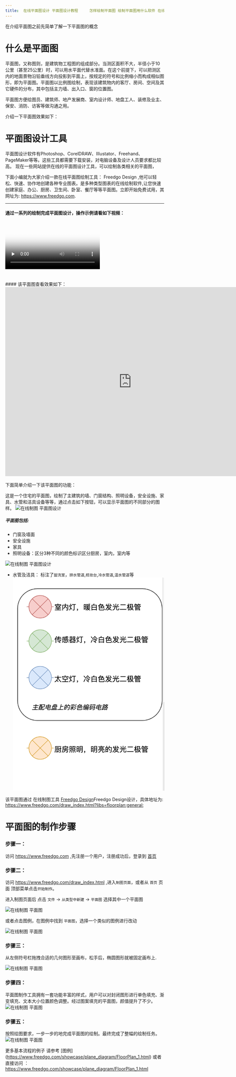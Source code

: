 ```yaml
---
title: 	在线平面图设计	平面图设计教程 	怎样绘制平面图 绘制平面图用什么软件 在线制图
---
```


在介绍平面图之前先简单了解一下平面图的概念

# 什么是平面图

平面图，又称图则，是建筑物工程图的组成部分。当测区面积不大，半径小于10公里（甚至25公里）时，可以用水平面代替水准面。在这个前提下，可以把测区内的地面景物沿铅垂线方向投影到平面上，按规定的符号和比例缩小而构成相似图形，即为平面图。平面图以比例图绘制，表现该建筑物内的客厅、房间、空间及其它硬件的分布，其中包括主力墙、出入口、窗的位置图。

平面图方便绘图员、建筑师、地产发展商、室内设计师、地盘工人、装修及业主、保安、消防、访客等做沟通之用。

介绍一下平面图效果如下：

# 平面图设计工具

平面图设计软件有Photoshop、CorelDRAW、IIIustator、Freehand、PageMaker等等。这些工具都需要下载安装，对电脑设备及设计人员要求都比较高。
现在一些网站提供在线的平面图设计工具，可以绘制各类相关的平面图，

下面小编就为大家介绍一款在线平面图绘制工具： Freedgo Design ,他可以轻松、快速、协作地创建各种专业图表。是多种类型图表的在线绘制软件,让您快速创建家庭、办公、厨房、卫生间、卧室、餐厅等等平面图。立即开始免费试用，其网址为: https://www.freedgo.com.

---

#### 通过一系列的绘制完成平面图设计，操作示例请看如下视频：

<video id="video" controls="" preload="none" poster="https://www.freedgo.com/public/themes/freedgo/floor/floor1.png">
<source id="mp4" src="https://www.freedgo.com/public/themes/freedgo/floor/floor_m.mp4" type="video/mp4">
</video> 

<br/>
<br/>
<br/>
#### 该平面图查看效果如下：

<iframe src="https://www.freedgo.com/draw_index.html?lightbox=1&p=ex1&highlight=0000ff&edit=_blank&layers=1&nav=1&title=平面图示例#Uhttps://www.freedgo.com/templates/floor/floor_sample1.xml" width="800px" height="600px" frameborder="0" scrolling="no"></iframe>

下面简单介绍一下该平面图的功能：

这是一个住宅的平面图，绘制了主建筑的墙、门窗结构、照明设备，安全设施、家具、水管和洁具设备等等，通过点击如下按钮，可以显示平面图的不同部分的图样。
![在线制图 平面图设计](https://www.freedgo.com/public/themes/freedgo/floor/floor1.png "在线制图 平面图设计")

##### 平面图包括:

- 门窗及墙面
- 安全设施
- 家具
- 照明设备：区分3种不同的颜色标识区分厨房，室内，室内等

![在线制图 平面图设计](https://www.freedgo.com/public/themes/freedgo/floor/floor2.png "在线制图 平面图设计")


- 水管及洁具： 标注了`盥洗室`，`排水管道`,`梳妆台`,`冷水管道`,`温水管道`等
![在线制图 平面图设计](/public/themes/freedgo/floor/floor8.png "在线制图 平面图设计")




该平面图通过 在线制图工具 [Freedgo Design](https://www.freedgo.com/draw_index.html?libs=floorplan;general; "平面图设计工具")Freedgo Design设计，具体地址为: https://www.freedgo.com/draw_index.html?libs=floorplan;general;

 

# 平面图的制作步骤

### 步骤一：

访问 https://www.freedgo.com ,先注册一个用户，注册成功后，登录到 [首页](https://www.freedgo.com)

### 步骤二：

访问 https://www.freedgo.com/draw_index.html ,进入`制图页面`，或者从 `首页` 页面 顶部菜单点击`开始制作`。

进入制图页面后 点击 `文件` -> `从类型中新建` -> `平面图` 选择其中一个平面图

![在线制图 平面图](https://www.freedgo.com/public/themes/freedgo/floor/floor3.png "在线制图 平面图")


或者点击图例，在图例中找到 `平面图`，选择一个类似的图例进行改动

![在线制图 平面图](https://www.freedgo.com/public/themes/freedgo/floor/floor4.png "在线制图 平面图")

### 步骤三：

从左侧符号栏拖拽合适的几何图形至画布，松手后，椭圆图形就被固定画布上.

![在线制图 平面图](https://www.freedgo.com/public/themes/freedgo/floor/floor5.png "在线制图 平面图")
 


### 步骤四：

平面图制作工具拥有一套功能丰富的样式，用户可以对封闭图形进行单色填充、渐变填充、文本大小位置颜色调整。经过图案填充的平面图，颜值提升了不少。
![在线制图 平面图](https://www.freedgo.com/public/themes/freedgo/floor/floor6.png "在线制图 平面图")


### 步骤五：

按照绘图要求，一步一步的地完成平面图的绘制。最终完成了整幅的绘制任务。
![在线制图 平面图](https://www.freedgo.com/public/themes/freedgo/floor/floor7.png "在线制图 平面图")



更多基本流程的例子 请参考 [图例] (https://www.freedgo.com/showcase/plane_diagram/FloorPlan_1.html) 或者直接访问 ： https://www.freedgo.com/showcase/plane_diagram/FloorPlan_1.html




